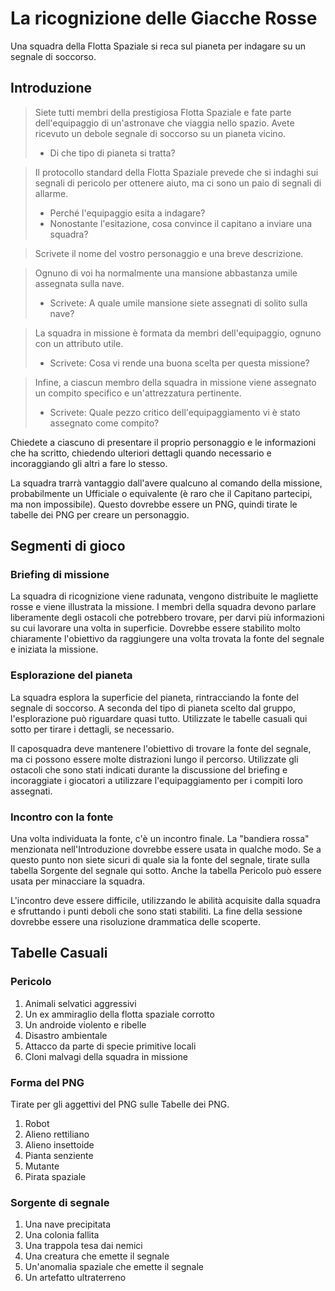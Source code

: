 # La ricognizione delle Giacche Rosse

Una squadra della Flotta Spaziale si reca sul pianeta per indagare su un segnale di soccorso.

## Introduzione

> Siete tutti membri della prestigiosa Flotta Spaziale e fate parte dell'equipaggio di un'astronave che viaggia nello spazio. Avete ricevuto un debole segnale di soccorso su un pianeta vicino.
> - Di che tipo di pianeta si tratta?

> Il protocollo standard della Flotta Spaziale prevede che si indaghi sui segnali di pericolo per ottenere aiuto, ma ci sono un paio di segnali di allarme.
> - Perché l'equipaggio esita a indagare?
> - Nonostante l'esitazione, cosa convince il capitano a inviare una squadra?

> Scrivete il nome del vostro personaggio e una breve descrizione.

> Ognuno di voi ha normalmente una mansione abbastanza umile assegnata sulla nave.
> - Scrivete: A quale umile mansione siete assegnati di solito sulla nave?

> La squadra in missione è formata da membri dell'equipaggio, ognuno con un attributo utile.
> - Scrivete: Cosa vi rende una buona scelta per questa missione?

> Infine, a ciascun membro della squadra in missione viene assegnato un compito specifico e un'attrezzatura pertinente.
> - Scrivete: Quale pezzo critico dell'equipaggiamento vi è stato assegnato come compito?

Chiedete a ciascuno di presentare il proprio personaggio e le informazioni che ha scritto, chiedendo ulteriori dettagli quando necessario e incoraggiando gli altri a fare lo stesso.

La squadra trarrà vantaggio dall'avere qualcuno al comando della missione, probabilmente un Ufficiale o equivalente (è raro che il Capitano partecipi, ma non impossibile). Questo dovrebbe essere un PNG, quindi tirate le tabelle dei PNG per creare un personaggio.

## Segmenti di gioco

### Briefing di missione
La squadra di ricognizione viene radunata, vengono distribuite le magliette rosse e viene illustrata la missione. I membri della squadra devono parlare liberamente degli ostacoli che potrebbero trovare, per darvi più informazioni su cui lavorare una volta in superficie. Dovrebbe essere stabilito molto chiaramente l'obiettivo da raggiungere una volta trovata la fonte del segnale e iniziata la missione.

### Esplorazione del pianeta
La squadra esplora la superficie del pianeta, rintracciando la fonte del segnale di soccorso. A seconda del tipo di pianeta scelto dal gruppo, l'esplorazione può riguardare quasi tutto. Utilizzate le tabelle casuali qui sotto per tirare i dettagli, se necessario.

Il caposquadra deve mantenere l'obiettivo di trovare la fonte del segnale, ma ci possono essere molte distrazioni lungo il percorso. Utilizzate gli ostacoli che sono stati indicati durante la discussione del briefing e incoraggiate i giocatori a utilizzare l'equipaggiamento per i compiti loro assegnati.

### Incontro con la fonte
Una volta individuata la fonte, c'è un incontro finale. La "bandiera rossa" menzionata nell'Introduzione dovrebbe essere usata in qualche modo. Se a questo punto non siete sicuri di quale sia la fonte del segnale, tirate sulla tabella Sorgente del segnale qui sotto. Anche la tabella Pericolo può essere usata per minacciare la squadra.

L'incontro deve essere difficile, utilizzando le abilità acquisite dalla squadra e sfruttando i punti deboli che sono stati stabiliti. La fine della sessione dovrebbe essere una risoluzione drammatica delle scoperte.

## Tabelle Casuali

### Pericolo
1. Animali selvatici aggressivi
2. Un ex ammiraglio della flotta spaziale corrotto
3. Un androide violento e ribelle
4. Disastro ambientale
5. Attacco da parte di specie primitive locali
6. Cloni malvagi della squadra in missione

### Forma del PNG
Tirate per gli aggettivi del PNG sulle Tabelle dei PNG.
1. Robot
2. Alieno rettiliano
3. Alieno insettoide
4. Pianta senziente
5. Mutante
6. Pirata spaziale

### Sorgente di segnale
1. Una nave precipitata
2. Una colonia fallita
3. Una trappola tesa dai nemici
4. Una creatura che emette il segnale
5. Un'anomalia spaziale che emette il segnale
6. Un artefatto ultraterreno
